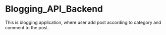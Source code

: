 # Blogging_API_Backend
This is blogging application, where user add post according to category and comment to the post.
